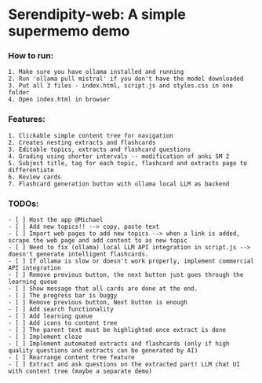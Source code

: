 # Serendipity-web: A simple supermemo demo

### How to run:
    1. Make sure you have ollama installed and running
    2. Run 'ollama pull mistral' if you don't have the model downloaded
    3. Put all 3 files - index.html, script.js and styles.css in one folder
    4. Open index.html in browser

### Features: 
    1. Clickable simple content tree for navigation
    2. Creates nesting extracts and flashcards
    3. Editable topics, extracts and flashcard questions
    4. Grading using shorter intervals -- modification of anki SM 2
    5. Subject title, tag for each topic, flashcard and extracts page to differentiate
    6. Review cards 
    7. Flashcard generation button with ollama local LLM as backend

### TODOs: 
    - [ ] Host the app @Michael
    - [ ] Add new topics!! --> copy, paste text
    - [ ] Import web pages to add new topics --> when a link is added, scrape the web page and add content to as new topic
    - [ ] Need to fix (ollama) local LLM API integration in script.js --> doesn't generate intelligent flashcards.
    - [ ] If ollama is slow or doesn't work properly, implement commercial API integration
    - [ ] Remove previous button, the next button just goes through the learning queue
    - [ ] Show message that all cards are done at the end.
    - [ ] The progress bar is buggy
    - [ ] Remove previous button, Next button is enough
    - [ ] Add search functionality
    - [ ] Add learning queue
    - [ ] Add icons to content tree
    - [ ] The parent text must be highlighted once extract is done
    - [ ] Implement cloze
    - [ ] Implement automated extracts and flashcards (only if high quality questions and extracts can be generated by AI)
    - [ ] Rearrange content tree feature
    - [ ] Extract and ask questions on the extracted part! LLM chat UI with content tree (maybe a separate demo)
    
